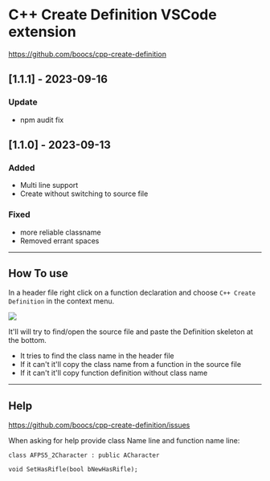# C++ Create Definition VSCode extension

https://github.com/boocs/cpp-create-definition

## [1.1.1] - 2023-09-16
### Update
- npm audit fix

## [1.1.0] - 2023-09-13
### Added
- Multi line support
- Create without switching to source file
### Fixed
- more reliable classname
- Removed errant spaces

-----
## How To use
In a header file right click on a function declaration and choose `C++ Create Definition` in the context menu.

![](https://user-images.githubusercontent.com/62588629/236618169-5e904abd-bafe-4fac-8b2d-67fc72f20173.png)

It'll will try to find/open the source file and paste the Definition skeleton at the bottom.

* It tries to find the class name in the header file
* If it can't it'll copy the class name from a function in the source file
* If it can't it'll copy function definition without class name


---
## Help

https://github.com/boocs/cpp-create-definition/issues

When asking for help provide class Name line and function name line:

```
class AFPS5_2Character : public ACharacter
```

```
void SetHasRifle(bool bNewHasRifle);
```